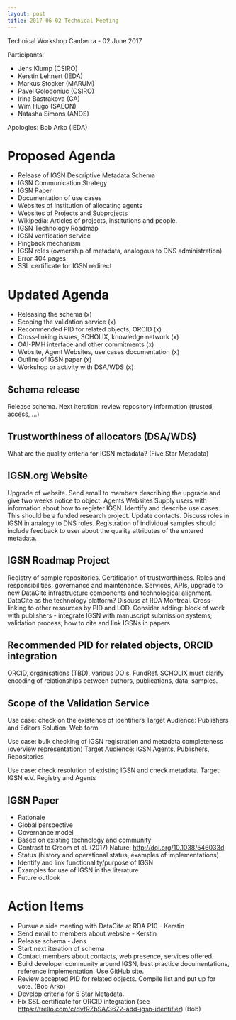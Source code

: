 ```yaml
---
layout: post
title: 2017-06-02 Technical Meeting
---
```


Technical Workshop Canberra - 02 June 2017

Participants:
  - Jens Klump (CSIRO)
  - Kerstin Lehnert (IEDA)
  - Markus Stocker (MARUM)
  - Pavel Golodoniuc (CSIRO)
  - Irina Bastrakova (GA)
  - Wim Hugo (SAEON)
  - Natasha Simons (ANDS)

Apologies: Bob Arko (IEDA)


# Proposed Agenda #
  - Release of IGSN Descriptive Metadata Schema
  - IGSN Communication Strategy
  - IGSN Paper
  - Documentation of use cases
  - Websites of Institution of allocating agents
  - Websites of Projects and Subprojects
  - Wikipedia: Articles of projects, institutions and people.
  - IGSN Technology Roadmap
  - IGSN verification service 
  - Pingback mechanism
  - IGSN roles (ownership of metadata, analogous to DNS administration)
  - Error 404 pages
  - SSL certificate for IGSN redirect
 
# Updated Agenda #
 
  - Releasing the schema (x)
  - Scoping the validation service (x)
  - Recommended PID for related objects, ORCID (x)
  - Cross-linking issues, SCHOLIX, knowledge network (x)
  - OAI-PMH interface and other commitments (x)
  - Website, Agent Websites, use cases documentation (x)
  - Outline of IGSN paper (x)
  - Workshop or activity with DSA/WDS (x)

  
## Schema release ##
Release schema.
Next iteration: review repository information (trusted, access, …)

## Trustworthiness of allocators (DSA/WDS) ##
What are the quality criteria for IGSN metadata? (Five Star Metadata)

## IGSN.org Website ##
Upgrade of website. Send email to members describing the upgrade and give two weeks notice to object.
Agents Websites
Supply users with information about how to register IGSN. Identify and describe use cases. This should be a funded research project.
Update contacts. Discuss roles in IGSN in analogy to DNS roles.
Registration of individual samples should include feedback to user about the quality attributes of the entered metadata.

## IGSN Roadmap Project ##
Registry of sample repositories. Certification of trustworthiness.
Roles and responsibilities, governance and maintenance.
Services, APIs, upgrade to new DataCite infrastructure components and technological alignment. DataCite as the technology platform? Discuss at RDA Montreal.
Cross-linking to other resources by PID and LOD.
Consider adding: block of work with publishers - integrate IGSN with manuscript submission systems; validation process; how to cite and link IGSNs in papers


## Recommended PID for related objects, ORCID integration ##
ORCID, organisations (TBD), various DOIs, FundRef.
SCHOLIX must clarify encoding of relationships between authors, publications, data, samples.

## Scope of the Validation Service ##
Use case: check on the existence of identifiers
Target Audience: Publishers and Editors
Solution: Web form
 
Use case: bulk checking of IGSN registration and metadata completeness (overview representation)
Target Audience: IGSN Agents, Publishers, Repositories
 
Use case: check resolution of existing IGSN and check metadata.
Target: IGSN e.V. Registry and Agents


## IGSN Paper ##
  - Rationale
  - Global perspective
  - Governance model
  - Based on existing technology and community
  - Contrast to Groom et al. (2017) Nature: http://doi.org/10.1038/546033d
  - Status (history and operational status, examples of implementations)
  - Identify and link functionality/purpose of IGSN 
  - Examples for use of IGSN in the literature
  - Future outlook
 
 
# Action Items #
  - Pursue a side meeting with DataCite at RDA P10 - Kerstin
  - Send email to members about website - Kerstin
  - Release schema - Jens
  - Start next iteration of schema
  - Contact members about contacts, web presence, services offered.
  - Build developer community around IGSN, best practice documentations, reference implementation. Use GitHub site.
  - Review accepted PID for related objects. Compile list and put up for vote. (Bob Arko)
  - Develop criteria for 5 Star Metadata.
  - Fix SSL certificate for ORCID integration (see https://trello.com/c/dvfRZbSA/3672-add-igsn-identifier) (Bob)
 
 
 
